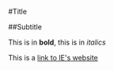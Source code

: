 #Title

##Subtitle

This is in **bold**, this is in *italics*

This is a [link to IE's website](https://ie.edu)

